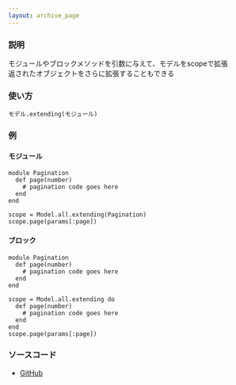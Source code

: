 ```yaml
---
layout: archive_page
---
```

### 説明
モジュールやブロックメソッドを引数に与えて、モデルをscopeで拡張  
返されたオブジェクトをさらに拡張することもできる

### 使い方
    モデル.extending(モジュール)

### 例
#### モジュール
    module Pagination
      def page(number)
        # pagination code goes here
      end
    end

    scope = Model.all.extending(Pagination)
    scope.page(params[:page])

#### ブロック
    module Pagination
      def page(number)
        # pagination code goes here
      end
    end

    scope = Model.all.extending do
      def page(number)
        # pagination code goes here
      end
    end
    scope.page(params[:page])

### ソースコード
* [GitHub](https://github.com/rails/rails/blob/ac30e389ecfa0e26e3d44c1eda8488ddf63b3ecc/activerecord/lib/active_record/relation/query_methods.rb#L861)